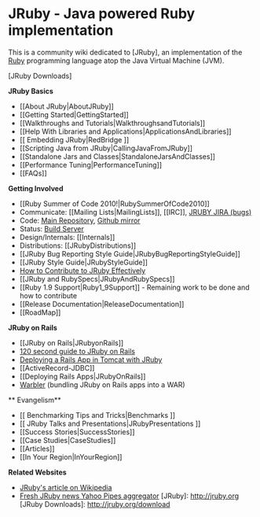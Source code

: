 JRuby - Java powered Ruby implementation
========================================
This is a community wiki dedicated to [JRuby], an implementation of the [Ruby](http://www.ruby-lang.org/en) programming language atop the Java Virtual Machine (JVM).

[JRuby Downloads]

**JRuby Basics**

* [[About JRuby|AboutJRuby]]
* [[Getting Started|GettingStarted]]
* [[Walkthroughs and Tutorials|WalkthroughsandTutorials]]
* [[Help With Libraries and Applications|ApplicationsAndLibraries]]
* [[ Embedding JRuby|RedBridge ]]
* [[Scripting Java from JRuby|CallingJavaFromJRuby]]
* [[Standalone Jars and Classes|StandaloneJarsAndClasses]]
* [[Performance Tuning|PerformanceTuning]]
* [[FAQs]]

**Getting Involved**

* [[Ruby Summer of Code 2010!|RubySummerOfCode2010]]
* Communicate: [[Mailing Lists|MailingLists]], [[IRC]], [JRUBY JIRA (bugs)](http://jira.codehaus.org/browse/JRUBY)
* Code: [Main Repository](http://jruby.org/git), [Github mirror](http://github.com/jruby/jruby/tree/master)
* Status: [Build Server](http://ci.jruby.org)
* Design/Internals: [[Internals]]
* Distributions: [[JRubyDistributions]]
* [[JRuby Bug Reporting Style Guide|JRubyBugReportingStyleGuide]]
* [[JRuby Style Guide|JRubyStyleGuide]]
* [How to Contribute to JRuby Effectively](http://blog.emptyway.com/2008/03/27/how-to-contribute-to-jruby-effectively)
* [[JRuby and RubySpecs|JRubyAndRubySpecs]]
* [[Ruby 1.9 Support|Ruby1_9Support]] - Remaining work to be done and how to contribute
* [[Release Documentation|ReleaseDocumentation]]
* [[RoadMap]]

**JRuby on Rails**

* [[JRuby on Rails|JRubyonRails]]
* [120 second guide to JRuby on Rails](http://blog.emptyway.com/2008/04/08/120-seconds-guide-to-jruby-on-rails)
* [Deploying a Rails App in Tomcat with JRuby](http://thenice.tumblr.com/post/133345213/deploying-a-rails-application-in-tomcat-with-jruby-a)
* [[ActiveRecord-JDBC]]
* [[Deploying Rails Apps|JRubyOnRails]]   
* <a href="{{project warbler page Home}}">Warbler</a> (bundling JRuby on Rails apps into a WAR)

** Evangelism**

* [[ Benchmarking Tips and Tricks|Benchmarks ]]
* [[ JRuby Talks and Presentations|JRubyPresentations ]]
* [[Success Stories|SuccessStories]]
* [[Case Studies|CaseStudies]]
* [[Articles]]
* [[In Your Region|InYourRegion]]

**Related Websites**

* [JRuby's article on Wikipedia](http://en.wikipedia.org/wiki/JRuby)
* [Fresh JRuby news Yahoo Pipes aggregator](http://pipes.yahoo.com/pipes/pipe.info?_id=oCCxOv9w3BGq_aM_1vC6Jw)
[JRuby]: http://jruby.org
[JRuby Downloads]: http://jruby.org/download
